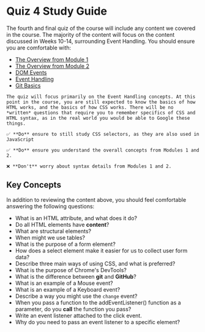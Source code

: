 # Quiz 4 Study Guide

The fourth and final quiz of the course will include any content we covered in the course. The majority of the content will focus on the content discussed in Weeks 10-14, surrounding Event Handling. You should ensure you are comfortable with:
- [The Overview from Module 1](../module_1/overview.md)
- [The Overview from Module 2](../module_2/overview.md)
- [DOM Events](../module_3/dom.md)
- [Event Handling](../module_3/event_handling.md)
- [Git Basics](../module_2/intro-to-git.md)

```admonish info title="How am I supposed to study all that?"
The quiz will focus primarily on the Event Handling concepts. At this point in the course, you are still expected to know the basics of how HTML works, and the basics of how CSS works. There will be no *written* questions that require you to remember specifics of CSS and HTML syntax, as in the real world you would be able to Google these things.

✅ **Do** ensure to still study CSS selectors, as they are also used in JavaScript

✅ **Do** ensure you understand the overall concepts from Modules 1 and 2.

❌ **Don't** worry about syntax details from Modules 1 and 2.
```

## Key Concepts

In addition to reviewing the content above, you should feel comfortable answering the following questions:

- What is an HTML attribute, and what does it do?
- Do all HTML elements have **content**?
- What are structural elements?
- When might we use tables?
- What is the purpose of a form element?
- How does a select element make it easier for us to collect user form data?
- Describe three main ways of using CSS, and what is preferred?
- What is the purpose of Chrome's DevTools?
- What is the difference between **git** and **GitHub**?
- What is an example of a Mouse event?
- What is an example of a Keyboard event?
- Describe a way you might use the `change` event?
- When you pass a function to the addEventListener() function as a parameter, do you **call** the function you pass?
- Write an event listener attached to the click event.
- Why do you need to pass an event listener to a specific element?